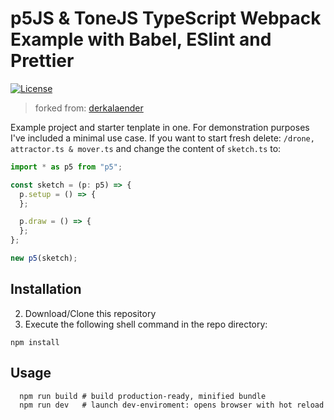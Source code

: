 # **p5JS & ToneJS TypeScript Webpack Example** with Babel, ESlint and Prettier

[![License](https://img.shields.io/github/license/derkalaender/p5js-typescript-webpack.svg?color=blue&style=flat-square)](https://github.com/derkalaender/p5js-typescript-webpack/blob/master/LICENSE)

> forked from: [derkalaender](https://github.com/derkalaender/p5js-typescript-webpack)

Example project and starter tenplate in one. 
For demonstration purposes I've included a minimal use case. If you want to start fresh delete: `/drone, attractor.ts & mover.ts` and change the
content of `sketch.ts` to:

```ts
import * as p5 from "p5";

const sketch = (p: p5) => {
  p.setup = () => {
  };

  p.draw = () => {
  };
};

new p5(sketch);
```

## Installation

2. Download/Clone this repository
3. Execute the following shell command in the repo directory:

```shell
npm install
```

## Usage

```shell
  npm run build # build production-ready, minified bundle
  npm run dev   # launch dev-enviroment: opens browser with hot reload
```
